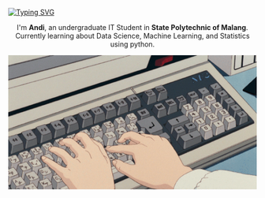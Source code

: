 <a href="https://git.io/typing-svg" align='center'> <img src="https://readme-typing-svg.demolab.com?font=Inter&weight=600&pause=1000&color=D4E7F7&width=435&lines=Hi+there%2C+I'm+Andi !" alt="Typing SVG" /></a>

<p align='center'>
   I'm <b>Andi</b>, an undergraduate IT Student in <b>State Polytechnic of Malang</b>. Currently learning about Data Science, Machine Learning, and Statistics using python.
</p>

<p align='center'>
  <img src='./Assets/keyboard.gif'>
</p>

